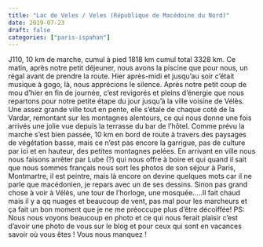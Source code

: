 ```yaml
---
title: "Lac de Veles / Veles (République de Macédoine du Nord)"
date: 2019-07-23
draft: false
categories: ["paris-ispahan"]
---
```


J110, 10 km de marche, cumul à pied 1818 km cumul total 3328 km.
Ce matin, après notre petit déjeuner, nous avons la piscine que pour nous, un régal avant de prendre la route. Hier après-midi et jusqu’au soir c’était musique à gogo, là, nous apprécions le silence. Après notre petit coup de mou d’hier en fin de journée, c’est revigorés et pleins d’énergie que nous repartons pour notre petite étape du jour jusqu’à la ville voisine de Vélès. Une assez grande ville tout en pente, elle s’étale de chaque coté de la Vardar, remontant sur les montagnes alentours, ce qui nous donne une fois arrivés une jolie vue depuis la terrasse du bar de l’hôtel.
Comme prévu la marche s’est bien passée, 10 km en bord de route à travers des paysages de végétation basse, mais ce n’est pas encore la garrigue, pas de culture par ici et en hauteur, des petites montagnes pelées.
En arrivant en ville nous nous faisons arrêter par Lube (?) qui nous offre à boire et qui quand il sait que nous sommes français nous sort les photos de son séjour à Paris, Montmartre, il est peintre, mais là encore on devine quelques mots car il ne parle que macédonien, je repars avec un de ses dessins. Sinon pas grand chose à voir à Vélès, une tour de l’horloge, une mosquée…..Il fait chaud mais il y a qq nuages et beaucoup de vent, pas mal pour les marcheurs et ça fait un bon moment que je ne me préoccupe plus d’être décoiffée!
PS: Nous nous voyons beaucoup en photo et ce qui nous ferait plaisir c’est d’avoir une photo de vous sur le blog et pour ceux qui sont en vacances savoir où vous êtes ! Vous nous manquez !
